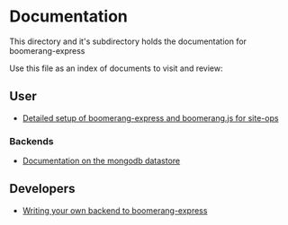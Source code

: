 # Documentation

This directory and it's subdirectory holds the documentation for boomerang-express

Use this file as an index of documents to visit and review:

## User

 - [Detailed setup of boomerang-express and boomerang.js for site-ops](user/setup.md)

### Backends

 - [Documentation on the mongodb datastore](user/backends/mongodb.md)

## Developers

 - [Writing your own backend to boomerang-express](developer/backends.md)

